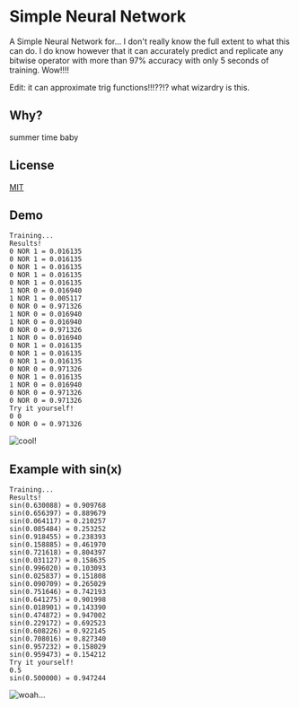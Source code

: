 
# Simple Neural Network

A Simple Neural Network for... I don't really know the full extent to what this can do. I do know however that it can accurately predict and replicate any bitwise operator with more than 97% accuracy with only 5 seconds of training. Wow!!!!

Edit: it can approximate trig functions!!!??!? what wizardry is this.

## Why?

summer time baby

## License

[MIT](https://choosealicense.com/licenses/mit/)


## Demo

```
Training...
Results!
0 NOR 1 = 0.016135
0 NOR 1 = 0.016135
0 NOR 1 = 0.016135
0 NOR 1 = 0.016135
0 NOR 1 = 0.016135
1 NOR 0 = 0.016940
1 NOR 1 = 0.005117
0 NOR 0 = 0.971326
1 NOR 0 = 0.016940
1 NOR 0 = 0.016940
0 NOR 0 = 0.971326
1 NOR 0 = 0.016940
0 NOR 1 = 0.016135
0 NOR 1 = 0.016135
0 NOR 1 = 0.016135
0 NOR 0 = 0.971326
0 NOR 1 = 0.016135
1 NOR 0 = 0.016940
0 NOR 0 = 0.971326
0 NOR 0 = 0.971326
Try it yourself!
0 0
0 NOR 0 = 0.971326
```
![cool!](https://xirei.moe/uploader/?f=ezol1gd7.png)

## Example with sin(x)
```
Training...
Results!
sin(0.630088) = 0.909768
sin(0.656397) = 0.889679
sin(0.064117) = 0.210257
sin(0.085484) = 0.253252
sin(0.918455) = 0.238393
sin(0.158885) = 0.461970
sin(0.721618) = 0.804397
sin(0.031127) = 0.158635
sin(0.996020) = 0.103093
sin(0.025837) = 0.151808
sin(0.090709) = 0.265029
sin(0.751646) = 0.742193
sin(0.641275) = 0.901998
sin(0.018901) = 0.143390
sin(0.474872) = 0.947002
sin(0.229172) = 0.692523
sin(0.608226) = 0.922145
sin(0.708016) = 0.827340
sin(0.957232) = 0.158029
sin(0.959473) = 0.154212
Try it yourself!
0.5
sin(0.500000) = 0.947244
```
![woah...](https://xirei.moe/uploader/?f=fro57ey0.jpg)
